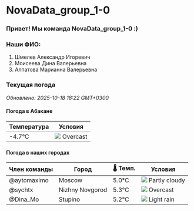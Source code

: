 # NovaData_group_1-0
### Привет! Мы команда NovaData_group_1-0 :)

### Наши ФИО:
1. Шмелев Александр Игоревич
2. Моисеева Дина Валерьевна
3. Алпатова Марианна Валерьевна

### Текущая погода
<!-- WEATHER:START -->
_Обновлено: 2025-10-18 18:22 GMT+0300_

#### Погода в Абакане

| Температура | Условия |
|-------------|----------|
| -4.7°C     | ![](https://cdn.weatherapi.com/weather/64x64/night/122.png) Overcast |

#### Погода в наших городах

| Член команды  | Город               | 🌡️ Темп.  | Условия          |
|---------------|---------------------|-----------|--------------------|
| @aytomaximo    | Moscow              |    5.0°C | ![](https://cdn.weatherapi.com/weather/64x64/night/116.png) Partly cloudy |
| @sychtx        | Nizhny Novgorod     |    5.3°C | ![](https://cdn.weatherapi.com/weather/64x64/night/122.png) Overcast     |
| @Dina_Mo       | Stupino             |    5.2°C | ![](https://cdn.weatherapi.com/weather/64x64/night/296.png) Light rain   |

<!-- WEATHER:END -->
